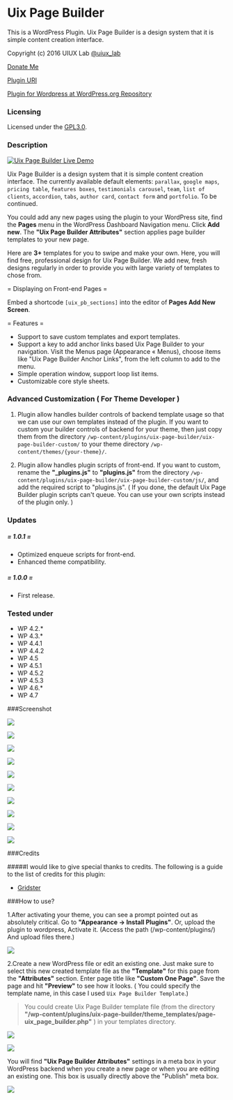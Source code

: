 # Uix Page Builder
This is a WordPress Plugin. Uix Page Builder is a design system that it is simple content creation interface.

Copyright (c) 2016 UIUX Lab [@uiux_lab](https://twitter.com/uiux_lab)

[Donate Me](https://www.paypal.com/cgi-bin/webscr?cmd=_s-xclick&hosted_button_id=PYZLU7UZNQ6CE)

[Plugin URI](https://uiux.cc/wp-plugins/uix-page-builder/)

[Plugin for Wordpress at WordPress.org Repository](https://wordpress.org/plugins/uix-page-builder/)



### Licensing

Licensed under the [GPL3.0](http://www.gnu.org/licenses/gpl-3.0.en.html).

### Description


[![Uix Page Builder Live Demo](https://github.com/xizon/Uix-Page-Builder/blob/master/screenshots/video-cover.jpg)](https://www.youtube.com/watch?v=G8xHi6ymp7E "Uix Page Builder Live Demo")


Uix Page Builder is a design system that it is simple content creation interface. The currently available default elements: `parallax`, `google maps`,  `pricing table`, `features boxes`, `testimonials carousel`, `team`, `list of clients`, `accordion`, `tabs`, `author card`, `contact form` and `portfolio`. To be continued.  

You could add any new pages using the plugin to your WordPress site, find the **Pages** menu in the WordPress Dashboard Navigation menu. Click **Add new**. The **"Uix Page Builder Attributes"** section applies page builder templates to your new page. 


Here are **3+**  templates for you to swipe and make your own. Here, you will find free, professional design for Uix Page Builder. We add new, fresh designs regularly in order to provide you with large variety of templates to chose from.



= Displaying on Front-end Pages =

Embed a shortcode `[uix_pb_sections]` into the editor of **Pages Add New Screen**.
  
  
= Features =

* Support to save custom templates and export templates.
* Support a key to add anchor links based Uix Page Builder to your navigation. Visit the Menus page (Appearance &laquo; Menus), choose items like "Uix Page Builder Anchor Links", from the left column to add to the menu.
* Simple operation window, support loop list items.
* Customizable core style sheets.



### Advanced Customization ( For Theme Developer )


1) Plugin allow handles builder controls of backend template usage so that we can use our own templates instead of the plugin. If you want to custom your builder controls of backend for your theme, then just copy them from the directory `/wp-content/plugins/uix-page-builder/uix-page-builder-custom/` to your theme directory `/wp-content/themes/{your-theme}/`.


2) Plugin allow handles plugin scripts of front-end. If you want to custom, rename the **"_plugins.js"** to **"plugins.js"** from the directory `/wp-content/plugins/uix-page-builder/uix-page-builder-custom/js/`, and add the required script to "plugins.js". ( If you done, the default Uix Page Builder plugin scripts can't queue. You can use your own scripts instead of the plugin only. )


### Updates

##### = 1.0.1 =

* Optimized enqueue scripts for front-end.
* Enhanced theme compatibility.


##### = 1.0.0 =

* First release.




### Tested under

- WP 4.2.*
- WP 4.3.*
- WP 4.4.1
- WP 4.4.2
- WP 4.5
- WP 4.5.1
- WP 4.5.2
- WP 4.5.3
- WP 4.6.*
- WP 4.7


###Screenshot

![](https://github.com/xizon/Uix-Page-Builder/blob/master/screenshots/screenshot-1.jpg)

![](https://github.com/xizon/Uix-Page-Builder/blob/master/screenshots/screenshot-2.jpg)

![](https://github.com/xizon/Uix-Page-Builder/blob/master/screenshots/screenshot-3.jpg)

![](https://github.com/xizon/Uix-Page-Builder/blob/master/screenshots/screenshot-4.jpg)

![](https://github.com/xizon/Uix-Page-Builder/blob/master/screenshots/screenshot-5.jpg)

![](https://github.com/xizon/Uix-Page-Builder/blob/master/screenshots/screenshot-6.jpg)

![](https://github.com/xizon/Uix-Page-Builder/blob/master/screenshots/screenshot-7.jpg)

![](https://github.com/xizon/Uix-Page-Builder/blob/master/screenshots/screenshot-8.jpg)

![](https://github.com/xizon/Uix-Page-Builder/blob/master/screenshots/screenshot-9.jpg)

![](https://github.com/xizon/Uix-Page-Builder/blob/master/screenshots/screenshot-10.jpg)



###Credits

#####I would like to give special thanks to credits. The following is a guide to the list of credits for this plugin:

- [Gridster](http://gridster.net/)


###How to use?

1.After activating your theme, you can see a prompt pointed out as absolutely critical. Go to **"Appearance -> Install Plugins"**.
Or, upload the plugin to wordpress, Activate it. (Access the path (/wp-content/plugins/) And upload files there.)

![](https://github.com/xizon/Uix-Page-Builder/blob/master/helper/img/plug.jpg)


2.Create a new WordPress file or edit an existing one. Just make sure to select this new created template file as the **"Template"** for this page from the **"Attributes"** section. Enter page title like **"Custom One Page"**. Save the page and hit **"Preview"** to see how it looks. ( You could specify the template name, in this case I used `Uix Page Builder Template`.)

> You could create Uix Page Builder template file (from the directory **"/wp-content/plugins/uix-page-builder/theme_templates/page-uix_page_builder.php"** ) in your templates directory.
	
	
![](https://github.com/xizon/Uix-Page-Builder/blob/master/helper/img/menu.jpg)

![](https://github.com/xizon/Uix-Page-Builder/blob/master/helper/img/add-page.jpg)


You will find **"Uix Page Builder Attributes"** settings in a meta box in your WordPress backend when you create a new page or when you are editing an existing one. This box is usually directly above the "Publish" meta box.


![](https://github.com/xizon/Uix-Page-Builder/blob/master/helper/img/active.jpg)



